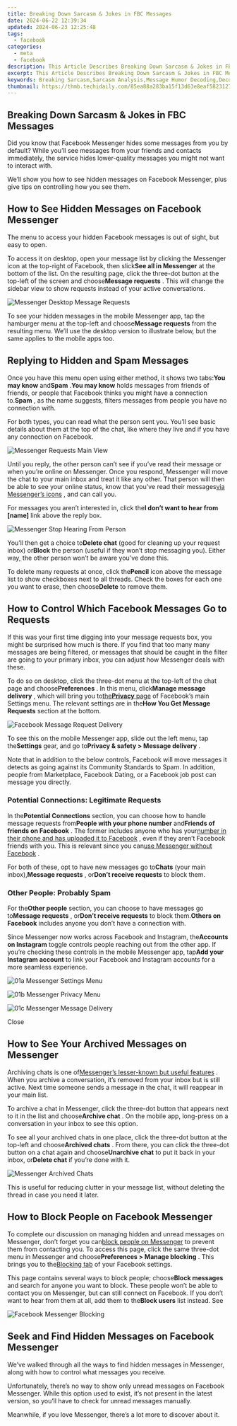 ```yaml
---
title: Breaking Down Sarcasm & Jokes in FBC Messages
date: 2024-06-22 12:39:34
updated: 2024-06-23 12:25:48
tags:
  - facebook
categories:
  - meta
  - facebook
description: This Article Describes Breaking Down Sarcasm & Jokes in FBC Messages
excerpt: This Article Describes Breaking Down Sarcasm & Jokes in FBC Messages
keywords: Breaking Sarcasm,Sarcasm Analysis,Message Humor Decoding,Deconstructing Joke FBCs,Understanding Sarcasm FBC,Jokes in Business Messages,Sarcasm Identification Tips
thumbnail: https://thmb.techidaily.com/85ea88a283ba15f13d63e8eaf5823127ecc1dabd5bf0f7b20e24752b9917879c.jpg
---
```


## Breaking Down Sarcasm & Jokes in FBC Messages

 Did you know that Facebook Messenger hides some messages from you by default? While you’ll see messages from your friends and contacts immediately, the service hides lower-quality messages you might not want to interact with.

 We’ll show you how to see hidden messages on Facebook Messenger, plus give tips on controlling how you see them.

## How to See Hidden Messages on Facebook Messenger

 The menu to access your hidden Facebook messages is out of sight, but easy to open.

 To access it on desktop, open your message list by clicking the Messenger icon at the top-right of Facebook, then slick**See all in Messenger** at the bottom of the list. On the resulting page, click the three-dot button at the top-left of the screen and choose**Message requests** . This will change the sidebar view to show requests instead of your active conversations.

![Messenger Desktop Message Requests](https://static1.makeuseofimages.com/wordpress/wp-content/uploads/2022/05/Messenger-Desktop-Message-Requests.jpg)

 To see your hidden messages in the mobile Messenger app, tap the hamburger menu at the top-left and choose**Message requests** from the resulting menu. We’ll use the desktop version to illustrate below, but the same applies to the mobile apps too.

## Replying to Hidden and Spam Messages

 Once you have this menu open using either method, it shows two tabs:**You may know** and**Spam** .**You may know** holds messages from friends of friends, or people that Facebook thinks you might have a connection to.**Spam** , as the name suggests, filters messages from people you have no connection with.

 For both types, you can read what the person sent you. You’ll see basic details about them at the top of the chat, like where they live and if you have any connection on Facebook.

![Messenger Requests Main View](https://static1.makeuseofimages.com/wordpress/wp-content/uploads/2022/05/Messenger-Requests-Main-View.jpg)

 Until you reply, the other person can’t see if you’ve read their message or when you’re online on Messenger. Once you respond, Messenger will move the chat to your main inbox and treat it like any other. That person will then be able to see your online status, know that you’ve read their messages[via Messenger’s icons](https://www.makeuseof.com/tag/what-do-the-different-facebook-messenger-circles-mean-and-more/) , and can call you.

 For messages you aren’t interested in, click the**I don’t want to hear from \[name\]** link above the reply box.

![Messenger Stop Hearing From Person](https://static1.makeuseofimages.com/wordpress/wp-content/uploads/2022/05/Messenger-Stop-Hearing-From-Person.jpg)

 You’ll then get a choice to**Delete chat** (good for cleaning up your request inbox) or**Block** the person (useful if they won’t stop messaging you). Either way, the other person won’t be aware you’ve done this.

 To delete many requests at once, click the**Pencil** icon above the message list to show checkboxes next to all threads. Check the boxes for each one you want to erase, then choose**Delete** to remove them.

## How to Control Which Facebook Messages Go to Requests

 If this was your first time digging into your message requests box, you might be surprised how much is there. If you find that too many many messages are being filtered, or messages that should be caught in the filter are going to your primary inbox, you can adjust how Messenger deals with these.

 To do so on desktop, click the three-dot menu at the top-left of the chat page and choose**Preferences** . In this menu, click**Manage message delivery** , which will bring you to[the**Privacy** page](https://www.facebook.com/settings/?tab=privacy) of Facebook’s main Settings menu. The relevant settings are in the**How You Get Message Requests** section at the bottom.

![Facebook Message Request Delivery](https://static1.makeuseofimages.com/wordpress/wp-content/uploads/2022/05/Facebook-Message-Request-Delivery.jpg)

 To see this on the mobile Messenger app, slide out the left menu, tap the**Settings** gear, and go to**Privacy & safety > Message delivery** .

 Note that in addition to the below controls, Facebook will move messages it detects as going against its Community Standards to Spam. In addition, people from Marketplace, Facebook Dating, or a Facebook job post can message you directly.

### Potential Connections: Legitimate Requests

 In the**Potential Connections** section, you can choose how to handle message requests from**People with your phone number** and**Friends of friends on Facebook** . The former includes anyone who has your[number in their phone and has uploaded it to Facebook](https://www.makeuseof.com/tag/upload-delete-phone-contacts-facebook/) , even if they aren’t Facebook friends with you. This is relevant since you can[use Messenger without Facebook](https://www.makeuseof.com/tag/use-messenger-without-facebook/) .

 For both of these, opt to have new messages go to**Chats** (your main inbox),**Message requests** , or**Don’t receive requests** to block them.

### Other People: Probably Spam

 For the**Other people** section, you can choose to have messages go to**Message requests** , or**Don’t receive requests** to block them.**Others on Facebook** includes anyone you don’t have a connection with.

 Since Messenger now works across Facebook and Instagram, the**Accounts on Instagram** toggle controls people reaching out from the other app. If you’re checking these controls in the mobile Messenger app, tap**Add your Instagram account** to link your Facebook and Instagram accounts for a more seamless experience.

![01a Messenger Settings Menu](https://static1.makeuseofimages.com/wordpress/wp-content/uploads/2022/05/01a-Messenger-Settings-Menu.jpg)

![01b Messenger Privacy Menu](https://static1.makeuseofimages.com/wordpress/wp-content/uploads/2022/05/01b-Messenger-Privacy-Menu.jpg)

![01c Messenger Message Delivery](https://static1.makeuseofimages.com/wordpress/wp-content/uploads/2022/05/01c-Messenger-Message-Delivery.jpg)

Close

## How to See Your Archived Messages on Messenger

 Archiving chats is one of[Messenger’s lesser-known but useful features](https://www.makeuseof.com/useful-facebook-messenger-features/) . When you archive a conversation, it’s removed from your inbox but is still active. Next time someone sends a message in the chat, it will reappear in your main list.

 To archive a chat in Messenger, click the three-dot button that appears next to it in the list and choose**Archive chat** . On the mobile app, long-press on a conversation in your inbox to see this option.

 To see all your archived chats in one place, click the three-dot button at the top-left and choose**Archived chats** . From there, you can click the three-dot button on a chat again and choose**Unarchive chat** to put it back in your inbox, or**Delete chat** if you’re done with it.

![Messenger Archived Chats](https://static1.makeuseofimages.com/wordpress/wp-content/uploads/2022/05/Messenger-Archived-Chats.jpg)

 This is useful for reducing clutter in your message list, without deleting the thread in case you need it later.

## How to Block People on Facebook Messenger

 To complete our discussion on managing hidden and unread messages on Messenger, don’t forget you can[block people on Messenger](https://www.makeuseof.com/how-to-block-and-unblock-messenger/) to prevent them from contacting you. To access this page, click the same three-dot menu in Messenger and choose**Preferences > Manage blocking** . This brings you to the[Blocking tab](https://www.facebook.com/settings/?tab=blocking) of your Facebook settings.

 This page contains several ways to block people; choose**Block messages** and search for anyone you want to block. These people won’t be able to contact you on Messenger, but can still connect on Facebook. If you don’t want to hear from them at all, add them to the**Block users** list instead. See

![Facebook Messenger Blocking](https://static1.makeuseofimages.com/wordpress/wp-content/uploads/2022/05/Facebook-Messenger-Blocking.jpg)

## Seek and Find Hidden Messages on Facebook Messenger

 We’ve walked through all the ways to find hidden messages in Messenger, along with how to control what messages you receive.

 Unfortunately, there’s no way to show only unread messages on Facebook Messenger. While this option used to exist, it’s not present in the latest version, so you’ll have to check for unread messages manually.

 Meanwhile, if you love Messenger, there’s a lot more to discover about it.


<ins class="adsbygoogle"
     style="display:block"
     data-ad-format="autorelaxed"
     data-ad-client="ca-pub-7571918770474297"
     data-ad-slot="1223367746"></ins>



<ins class="adsbygoogle"
     style="display:block"
     data-ad-client="ca-pub-7571918770474297"
     data-ad-slot="8358498916"
     data-ad-format="auto"
     data-full-width-responsive="true"></ins>

